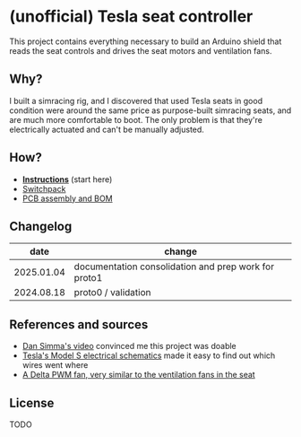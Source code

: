 # (unofficial) Tesla seat controller

This project contains everything necessary to build an Arduino shield that reads the seat controls and drives the seat motors and ventilation fans.

## Why?

I built a simracing rig, and I discovered that used Tesla seats in good condition were around the same price as purpose-built simracing seats, and are much more comfortable to boot. The only problem is that they're electrically actuated and can't be manually adjusted.

## How?

- [**Instructions**](docs/) (start here)
- [Switchpack](docs/switchpack.md)
- [PCB assembly and BOM](docs/pcba.md)

## Changelog

| date       | change                                               |
| ---------- | ---------------------------------------------------- |
| 2025.01.04 | documentation consolidation and prep work for proto1 |
| 2024.08.18 | proto0 / validation                                  |

## References and sources

- [Dan Simma's video](https://www.youtube.com/watch?v=71O_Hcep4HI) convinced me this project was doable
- [Tesla's Model S electrical schematics](https://service.tesla.com/docs/ModelS/ElectricalReference/prog-54/interactive/html/index.html?page=62&) made it easy to find out which wires went where
- [A Delta PWM fan, very similar to the ventilation fans in the seat](https://www.delta-fan.com/applications/automotive/BFB1012HD-04D4L.html)

## License

TODO